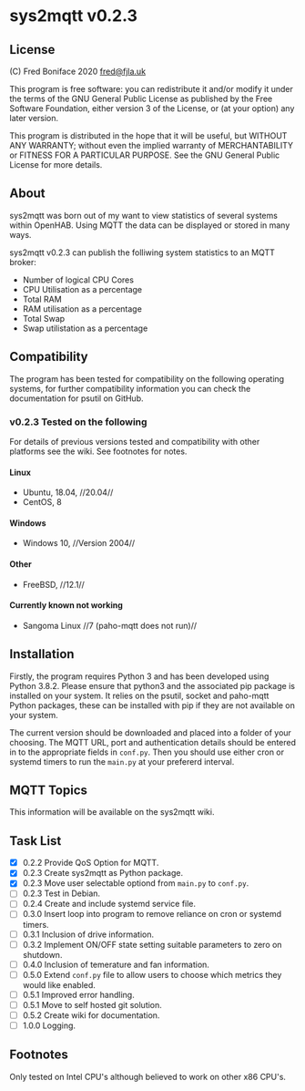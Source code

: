 # **sys2mqtt** v0.2.3

## License

(C) Fred Boniface 2020 <fred@fjla.uk>

This program is free software: you can redistribute it and/or modify it under the terms of the GNU General Public License as published by the Free Software Foundation, either version 3 of the License,  or (at your option) any later version.

This program is distributed in the hope that it will be useful, but WITHOUT ANY WARRANTY; without even the implied warranty of MERCHANTABILITY or FITNESS FOR A PARTICULAR PURPOSE.  See the GNU General Public License for more details.

## About

sys2mqtt was born out of my want to view statistics of several systems within OpenHAB.  Using MQTT the data can be displayed or stored in many ways.

sys2mqtt v0.2.3 can publish the folliwing system statistics to an MQTT broker:

- Number of logical CPU Cores
- CPU Utilisation as a percentage
- Total RAM
- RAM utilisation as a percentage
- Total Swap
- Swap utilistation as a percentage

## Compatibility

The program has been tested for compatibility on the following operating systems, for further compatibility information you can check the documentation for psutil on GitHub.

### v0.2.3 Tested on the following

For details of previous versions tested and compatibility with other platforms see the wiki.
See footnotes for notes.

#### Linux

- Ubuntu, 18.04, //20.04//
- CentOS, 8

#### Windows

- Windows 10, //Version 2004//

#### Other

- FreeBSD, //12.1//

#### Currently known not working

- Sangoma Linux //7 (paho-mqtt does not run)//

## Installation

Firstly, the program requires Python 3 and has been developed using Python 3.8.2.  Please ensure that python3 and the associated pip package is installed on your system.  It relies on the psutil, socket and paho-mqtt Python packages, these can be installed with pip if they are not available on your system.

The current version should be downloaded and placed into a folder of your choosing.  The MQTT URL, port and authentication details should be entered in to the appropriate fields in `conf.py`.  Then you should use either cron or systemd timers to run the `main.py` at your prefererd interval.

## MQTT Topics

This information will be available on the sys2mqtt wiki.

## Task List

- [X] 0.2.2 Provide QoS Option for MQTT.
- [X] 0.2.3 Create sys2mqtt as Python package.
- [X] 0.2.3 Move user selectable optiond from `main.py` to `conf.py`.
- [ ] 0.2.3 Test in Debian.
- [ ] 0.2.4 Create and include systemd service file.
- [ ] 0.3.0 Insert loop into program to remove reliance on cron or systemd timers.
- [ ] 0.3.1 Inclusion of drive information.
- [ ] 0.3.2 Implement ON/OFF state setting suitable parameters to zero on shutdown.
- [ ] 0.4.0 Inclusion of temerature and fan information.
- [ ] 0.5.0 Extend `conf.py` file to allow users to choose which metrics they would like enabled.
- [ ] 0.5.1 Improved error handling.
- [ ] 0.5.1 Move to self hosted git solution.
- [ ] 0.5.2 Create wiki for documentation.
- [ ] 1.0.0 Logging.

## Footnotes

Only tested on Intel CPU's although believed to work on other x86 CPU's.
